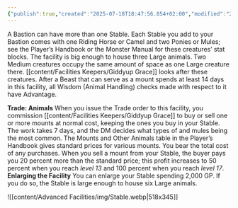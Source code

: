 ```yaml
---
{"publish":true,"created":"2025-07-18T18:47:56.854+02:00","modified":"2025-07-18T17:52:31.970+02:00","cssclasses":""}
---
```


A Bastion can have more than one Stable. Each Stable you add to your Bastion comes with one Riding Horse or Camel and two Ponies or Mules; see the Player’s Handbook or the Monster Manual for these creatures’ stat blocks. The facility is big enough to house three
Large animals. Two Medium creatures occupy the same amount of space as one Large creature there. [[content/Facilities Keepers/Giddyup Grace]] looks after these creatures. After a Beast that can serve as a mount spends at least 14 days in this facility, all Wisdom (Animal Handling) checks made with respect to it have Advantage.

**Trade: Animals** When you issue the Trade order to this facility, you commission [[content/Facilities Keepers/Giddyup Grace]] to buy or sell one or more mounts at normal cost, keeping the ones you buy in your Stable. The work takes 7 days, and the DM decides what types of and mules being the most common. The Mounts and Other Animals table in the Player’s Handbook gives standard prices for various mounts. You bear the total cost of any purchases. When you sell a mount from your Stable, the buyer pays you 20 percent more than the standard price; this profit increases to 50 percent when you reach *level 13* and 100 percent when you reach *level 17*.
**Enlarging the Facility** You can enlarge your Stable spending 2,000 GP. If you do so, the Stable is large enough to house six Large animals.

![[content/Advanced Facilities/img/Stable.webp|518x345]]